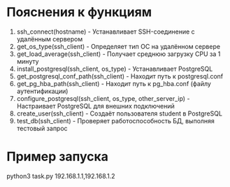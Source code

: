 # Пояснения к функциям
1. ssh_connect(hostname) - Устанавливает SSH-соединение с удалённым сервером
2. get_os_type(ssh_client) - Определяет тип ОС на удалённом сервере
3. get_load_average(ssh_client) - Получает среднюю загрузку CPU за 1 минуту
4. install_postgresql(ssh_client, os_type) - Устанавливает PostgreSQL
5. get_postgresql_conf_path(ssh_client) - Находит путь к postgresql.conf
6. get_pg_hba_path(ssh_client) - Находит путь к pg_hba.conf (файлу аутентификации)
7. configure_postgresql(ssh_client, os_type, other_server_ip) - Настраивает PostgreSQL для внешних подключений
8. create_user(ssh_client) - Создаёт пользователя student в PostgreSQL
9. test_db(ssh_client) - Проверяет работоспособность БД, выполняя тестовый запрос

# Пример запуска
python3 task.py 192.168.1.1,192.168.1.2

